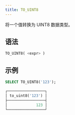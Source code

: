 ```yaml
---
title: TO_UINT8
---
```


将一个值转换为 UINT8 数据类型。

## 语法

```sql
TO_UINT8( <expr> )
```

## 示例

```sql
SELECT TO_UINT8('123');

┌─────────────────┐
│ to_uint8('123') │
├─────────────────┤
│             123 │
└─────────────────┘
```